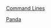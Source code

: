 [Command Lines](https://asdacdsfca.github.io/DSC80/Command-Lines.html)

[Panda](https://asdacdsfca.github.io/DSC80/PANDA.html)
